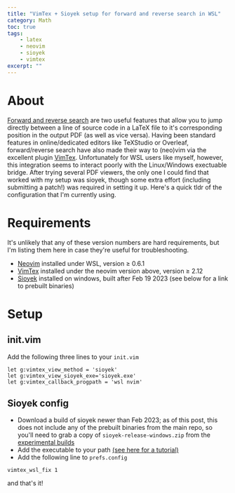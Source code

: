 ```yaml
---
title: "VimTex + Sioyek setup for forward and reverse search in WSL"
category: Math
toc: true
tags: 
    - latex
    - neovim
    - sioyek
    - vimtex
excerpt: ""
---
```

# About
[Forward and reverse search](https://www.overleaf.com/blog/forward-and-reverse-search-in-sharelatex-2014-04-10) are two useful features that allow you to jump directly between a line of source code in a LaTeX file to it's corresponding position in the output PDF (as well as vice versa). 
Having been standard features in online/dedicated editors like TeXStudio or Overleaf, forward/reverse search have also made their way to (neo)vim via the excellent plugin [VimTex](https://github.com/lervag/vimtex).
Unfortunately for WSL users like myself, however, this integration seems to interact poorly with the Linux/Windows exectuable bridge.
After trying several PDF viewers, the only one I could find that worked with my setup was sioyek, though some extra effort (including submitting a patch!) was required in setting it up.
Here's a quick tldr of the configuration that I'm currently using.
# Requirements
It's unlikely that any of these version numbers are hard requirements, but I'm listing them here in case they're useful for troubleshooting.
- [Neovim](https://neovim.io/) installed under WSL, version ≥ 0.6.1
- [VimTex](https://github.com/lervag/vimtex) installed under the neovim version above, version ≥ 2.12
- [Sioyek](https://sioyek.info/) installed on windows, built after Feb 19 2023 (see below for a link to prebuilt binaries)
# Setup
## init.vim
Add the following three lines to your `init.vim`
```vim
let g:vimtex_view_method = 'sioyek'
let g:vimtex_view_sioyek_exe='sioyek.exe'
let g:vimtex_callback_progpath = 'wsl nvim'
```
## Sioyek config
- Download a build of sioyek newer than Feb 2023; as of this post, this does not include any of the prebuilt binaries from the main repo, so you'll need to grab a copy of `sioyek-release-windows.zip` from the [experimental builds](https://github.com/hexomancer/sioyek/releases)
- Add the executable to your path [(see here for a tutorial)](https://linuxhint.com/add-directory-to-path-environment-variables-windows/)
- Add the following line to `prefs.config`
```
vimtex_wsl_fix 1
```
and that's it!
